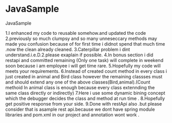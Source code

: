 # JavaSample
JavaSample

1.I enhanced my code to reusable somehow.and updated the code 
2.previously so much clumpsy and so many unneseccary methods may made you confusion because of for first time i didnot spend that much time .now the clean already cleaned.
3.Caterpillar problem i dint understand.i.e.D.2.please exaplain if possible.
4.In bonus section i did restapi and committed remaining (Only one task) will complete in weekend soon because i am employee i will get time rare.
5.Hopefully my code will meets your requirements.
6.Instead of created count method in every class i just created in animal and Bird class however the remaining classses must and should extend any one of the above classes(Bird,animal).(Count methoid In animal class is enough because every class extennding the same class directly or indirectly)
7.Here i use some dynamic bining concept which the debugger decides the class and method at run time .
8.Hopefully get positive response from your side.
9.Done with restApi also .but please consider that is asample rest api.because we dont have spring module libraries and pom.xml in our project and annotation wont work .


